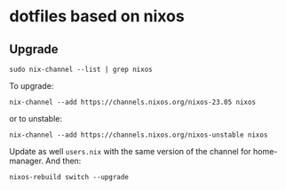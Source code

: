 # dotfiles based on nixos

## Upgrade

```
sudo nix-channel --list | grep nixos
```

To upgrade:

```
nix-channel --add https://channels.nixos.org/nixos-23.05 nixos
```
or to unstable:

```
nix-channel --add https://channels.nixos.org/nixos-unstable nixos
```

Update as well `users.nix` with the same version of the channel for home-manager. And then:

```
nixos-rebuild switch --upgrade
```

